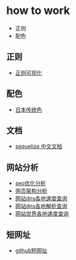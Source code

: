 # how to work

* 正则
* 配色

## 正则

* <a href="https://jex.im/regulex/">正则可视化</a>

## 配色

* <a href="http://nipponcolors.com/">日本传统色</a>

## 文档

* <a href="https://demopark.github.io/sequelize-docs-Zh-CN/querying.html">sequelize 中文文档</a>

## 网站分析

* <a href="https://website.grader.com/results/google.com">seo优化分析</a>
* <a href="https://builtwith.com/">网页架构分析</a>
* <a href="https://www.dnsperf.com/dns-speed-benchmark">网站dns各地速度查询</a>
* <a href="https://dnsmap.io">网站dns各地解析查询</a>
* <a href="https://www.dotcom-tools.com">网站世界各地速度查询</a>

## 短网址
* <a href="https://git.io/">github短网址</a>
